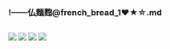 ### !——仏麺麭@french_bread_1❤★☆.md
![]()

![](https://pbs.twimg.com/media/EAu_59YU4AEfcsD?format=jpg&name=4096x4096)
![](https://pbs.twimg.com/media/D-sbcTZU4AAo5IQ?format=jpg&name=4096x4096)
![](https://pbs.twimg.com/media/D911CY5UcAA2WDb?format=jpg&name=4096x4096)
![](https://pbs.twimg.com/media/D5iXCRwWkAI5GBi?format=jpg&name=4096x4096)
